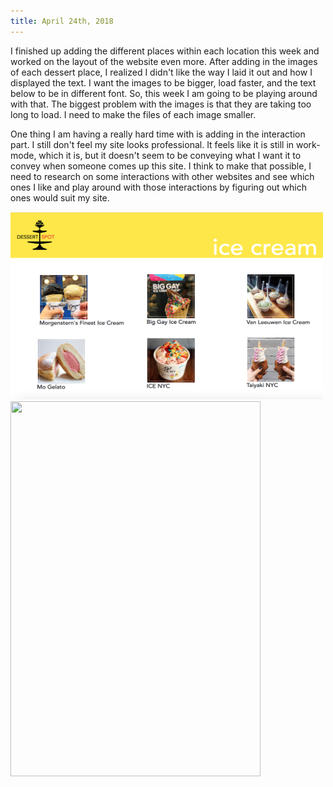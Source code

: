 ```yaml
---
title: April 24th, 2018
---
```


I finished up adding the different places within each location this week and worked on the layout of the website even more. After adding in the images of each dessert place, I realized I didn't like the way I laid it out and how I displayed the text. I want the images to be bigger, load faster, and the text below to be in different font. So, this week I am going to be playing around with that. The biggest problem with the images is that they are taking too long to load. I need to make the files of each image smaller.

One thing I am having a really hard time with is adding in the interaction part. I still don't feel my site looks professional. It feels like it is still in work-mode, which it is, but it doesn't seem to be conveying what I want it to convey when someone comes up this site. I think to make that possible, I need to research on some interactions with other websites and see which ones I like and play around with those interactions by figuring out which ones would suit my site.

<img src="assets/icecreamsoholayout.jpg" height="300px" width="500px">
<img src="assets/Layout1Homepage.jpg" height="600px" width="400px">